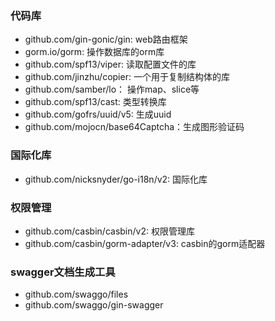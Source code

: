 
### 代码库
- github.com/gin-gonic/gin: web路由框架
- gorm.io/gorm: 操作数据库的orm库
- github.com/spf13/viper: 读取配置文件的库
- github.com/jinzhu/copier: 一个用于复制结构体的库
- github.com/samber/lo： 操作map、slice等
- github.com/spf13/cast: 类型转换库
- github.com/gofrs/uuid/v5: 生成uuid
- github.com/mojocn/base64Captcha：生成图形验证码


### 国际化库
- github.com/nicksnyder/go-i18n/v2: 国际化库

### 权限管理
- github.com/casbin/casbin/v2: 权限管理库
- github.com/casbin/gorm-adapter/v3: casbin的gorm适配器


### swagger文档生成工具
- github.com/swaggo/files
- github.com/swaggo/gin-swagger